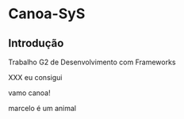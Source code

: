 Canoa-SyS
=======================

Introdução
------------
Trabalho G2 de Desenvolvimento com Frameworks

XXX
eu consigui


vamo canoa!

marcelo é um animal
